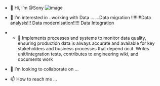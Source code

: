 - 👋 Hi, I’m @Sony
  ![image](https://github.com/sonyParas1187/sonyParas1187/assets/72930636/71eeea57-600a-4ded-aa02-d13c8edb01c1)

- 👀 I’m interested in ..working with Data .......Data migration !!!!!!!!Data analysis!!! Data modernisation!!!!! Data Integration

- - 🌱 Implements processes and systems to monitor data quality, ensuring production data is always accurate and available for key stakeholders and business processes that depend on it. Writes unit/integration tests, contributes to engineering wiki, and documents work

- 💞️ I’m looking to collaborate on ...
- 📫 How to reach me ...

<!---
sonyParas1187/sonyParas1187 is a ✨ special ✨ repository because its `README.md` (this file) appears on your GitHub profile.
You can click the Preview link to take a look at your changes.
--->
